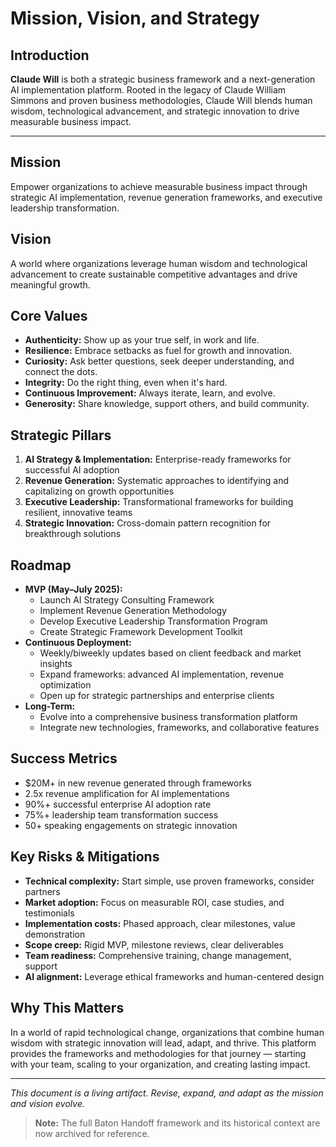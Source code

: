 # Mission, Vision, and Strategy

## Introduction

**Claude Will** is both a strategic business framework and a next-generation AI implementation platform. Rooted in the legacy of Claude William Simmons and proven business methodologies, Claude Will blends human wisdom, technological advancement, and strategic innovation to drive measurable business impact.

---

## Mission

Empower organizations to achieve measurable business impact through strategic AI implementation, revenue generation frameworks, and executive leadership transformation.

## Vision

A world where organizations leverage human wisdom and technological advancement to create sustainable competitive advantages and drive meaningful growth.

## Core Values

- **Authenticity:** Show up as your true self, in work and life.
- **Resilience:** Embrace setbacks as fuel for growth and innovation.
- **Curiosity:** Ask better questions, seek deeper understanding, and connect the dots.
- **Integrity:** Do the right thing, even when it's hard.
- **Continuous Improvement:** Always iterate, learn, and evolve.
- **Generosity:** Share knowledge, support others, and build community.

## Strategic Pillars

1. **AI Strategy & Implementation:** Enterprise-ready frameworks for successful AI adoption
2. **Revenue Generation:** Systematic approaches to identifying and capitalizing on growth opportunities
3. **Executive Leadership:** Transformational frameworks for building resilient, innovative teams
4. **Strategic Innovation:** Cross-domain pattern recognition for breakthrough solutions

## Roadmap

- **MVP (May–July 2025):**
  - Launch AI Strategy Consulting Framework
  - Implement Revenue Generation Methodology
  - Develop Executive Leadership Transformation Program
  - Create Strategic Framework Development Toolkit
- **Continuous Deployment:**
  - Weekly/biweekly updates based on client feedback and market insights
  - Expand frameworks: advanced AI implementation, revenue optimization
  - Open up for strategic partnerships and enterprise clients
- **Long-Term:**
  - Evolve into a comprehensive business transformation platform
  - Integrate new technologies, frameworks, and collaborative features

## Success Metrics

- $20M+ in new revenue generated through frameworks
- 2.5x revenue amplification for AI implementations
- 90%+ successful enterprise AI adoption rate
- 75%+ leadership team transformation success
- 50+ speaking engagements on strategic innovation

## Key Risks & Mitigations

- **Technical complexity:** Start simple, use proven frameworks, consider partners
- **Market adoption:** Focus on measurable ROI, case studies, and testimonials
- **Implementation costs:** Phased approach, clear milestones, value demonstration
- **Scope creep:** Rigid MVP, milestone reviews, clear deliverables
- **Team readiness:** Comprehensive training, change management, support
- **AI alignment:** Leverage ethical frameworks and human-centered design

## Why This Matters

In a world of rapid technological change, organizations that combine human wisdom with strategic innovation will lead, adapt, and thrive. This platform provides the frameworks and methodologies for that journey — starting with your team, scaling to your organization, and creating lasting impact.

---

*This document is a living artifact. Revise, expand, and adapt as the mission and vision evolve.*

> **Note:** The full Baton Handoff framework and its historical context are now archived for reference.
